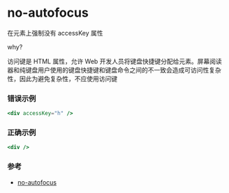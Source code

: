 # no-autofocus

在元素上强制没有 accessKey 属性

why?

访问键是 HTML 属性，允许 Web 开发人员将键盘快捷键分配给元素。屏幕阅读器和纯键盘用户使用的键盘快捷键和键盘命令之间的不一致会造成可访问性复杂性，因此为避免复杂性，不应使用访问键

### 错误示例

```jsx
<div accessKey="h" />
```

### 正确示例

```jsx
<div />
```

### 参考

- [no-autofocus](https://github.com/jsx-eslint/eslint-plugin-react/blob/c42b624d0fb9ad647583a775ab9751091eec066f/docs/rules/no-autofocus)
